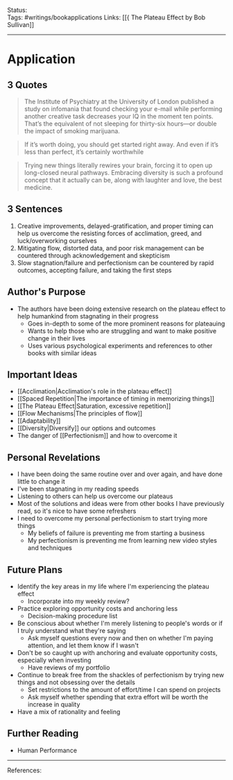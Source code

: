 Status:  
Tags: #writings/bookapplications
Links: [[{ The Plateau Effect by Bob Sullivan]]
___
# Application
## 3 Quotes
> The Institute of Psychiatry at the University of London published a study on infomania that found checking your e-mail while performing another creative task decreases your IQ in the moment ten points. That’s the equivalent of not sleeping for thirty-six hours—or double the impact of smoking marijuana.

> If it’s worth doing, you should get started right away. And even if it’s less than perfect, it’s certainly worthwhile

> Trying new things literally rewires your brain, forcing it to open up long-closed neural pathways. Embracing diversity is such a profound concept that it actually can be, along with laughter and love, the best medicine.
## 3 Sentences
1. Creative improvements, delayed-gratification, and proper timing can help us overcome the resisting forces of acclimation, greed, and luck/overworking ourselves
2. Mitigating flow, distorted data, and poor risk management can be countered through acknowledgement and skepticism
3. Slow stagnation/failure and perfectionism can be countered by rapid outcomes, accepting failure, and taking the first steps
## Author's Purpose
- The authors have been doing extensive research on the plateau effect to help humankind from stagnating in their progress
	- Goes in-depth to some of the more prominent reasons for plateauing
	- Wants to help those who are struggling and want to make positive change in their lives
	- Uses various psychological experiments and references to other books with similar ideas
## Important Ideas
- [[Acclimation|Acclimation's role in the plateau effect]]
- [[Spaced Repetition|The importance of timing in memorizing things]]
- [[The Plateau Effect|Saturation, excessive repetition]]
- [[Flow Mechanisms|The principles of flow]]
- [[Adaptability]]
- [[Diversity|Diversify]] our options and outcomes
- The danger of [[Perfectionism]] and how to overcome it
## Personal Revelations
- I have been doing the same routine over and over again, and have done little to change it
- I've been stagnating in my reading speeds
- Listening to others can help us overcome our plateaus
- Most of the solutions and ideas were from other books I have previously read, so it's nice to have some refreshers
- I need to overcome my personal perfectionism to start trying more things
	- My beliefs of failure is preventing me from starting a business
	- My perfectionism is preventing me from learning new video styles and techniques
## Future Plans
- Identify the key areas in my life where I'm experiencing the plateau effect
	- Incorporate into my weekly review?
- Practice exploring opportunity costs and anchoring less
	- Decision-making procedure list
- Be conscious about whether I'm merely listening to people's words or if I truly understand what they're saying
	- Ask myself questions every now and then on whether I'm paying attention, and let them know if I wasn't
- Don't be so caught up with anchoring and evaluate opportunity costs, especially when investing
	- Have reviews of my portfolio
- Continue to break free from the shackles of perfectionism by trying new things and not obsessing over the details
	- Set restrictions to the amount of effort/time I can spend on projects
	- Ask myself whether spending that extra effort will be worth the increase in quality
- Have a mix of rationality and feeling
## Further Reading
- Human Performance
___
References:
